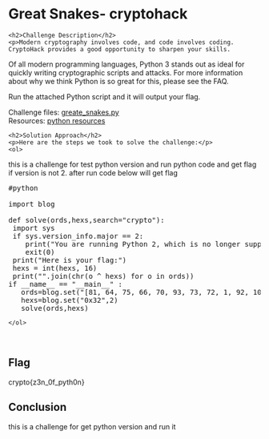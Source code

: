 <!DOCTYPE html>
<html>

<body>
    <h1>Great Snakes- cryptohack</h1>

    <h2>Challenge Description</h2>
    <p>Modern cryptography involves code, and code involves coding. CryptoHack provides a good opportunity to sharpen your skills.

Of all modern programming languages, Python 3 stands out as ideal for quickly writing cryptographic scripts and attacks. For more information about why we think Python is so great for this, please see the FAQ.

Run the attached Python script and it will output your flag.

Challenge files:
 <a href="https://cybersecctf.github.io/blog/2024/practice/cryptohack/great_snakes_35381fca29d68d8f3f25c9fa0a9026fb.py">greate_snakes.py</a>       
Resources:
 <a href="https://wiki.python.org/moin/BeginnersGuide/Download">python resources</a>       

</p>
 
    <h2>Solution Approach</h2>
    <p>Here are the steps we took to solve the challenge:</p>
    <ol>
this is a challenge for test python version and run python code and get flag if version is not 2.
after run code below will get flag
<pre>
#python

import blog

def solve(ords,hexs,search="crypto"):
 import sys
 if sys.version_info.major == 2:
    print("You are running Python 2, which is no longer supported. Please update to Python 3. or use $python3 if have")
    exit(0) 
 print("Here is your flag:")
 hexs = int(hexs, 16) 
 print("".join(chr(o ^ hexs) for o in ords))
if __name__ == "__main__" :
   ords=blog.set("[81, 64, 75, 66, 70, 93, 73, 72, 1, 92, 109, 2, 84, 109, 66, 75, 70, 90, 2, 92, 79]",1)
   hexs=blog.set("0x32",2)
   solve(ords,hexs)
</pre>
    </ol> 
<br>
    <h2>Flag</h2>
    <p class="flag">crypto{z3n_0f_pyth0n}
</p>
    <h2>Conclusion</h2>
    <p>this is a challenge for get python version and run it</p>
</body>
</html>


